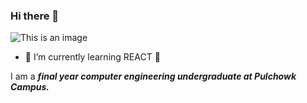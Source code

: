 ### Hi there 👋
![This is an image](http://www.theweedpatchstore.com/images/D/hello-sign-01.jpg)
- 🌱 I’m currently learning REACT :star_struck: 

I am a ***final year computer engineering undergraduate at Pulchowk Campus.*** 

<!--
**awalrujaa/awalrujaa** is a ✨ _special_ ✨ repository because its `README.md` (this file) appears on your GitHub profile.

Here are some ideas to get you started:

- 🔭 I’m currently working on ...
- 🌱 I’m currently learning REACT :star_struck: I am fond of it.
- 👯 I’m looking to collaborate on ...
- 🤔 I’m looking for help with ...
- 💬 Ask me about ...
- 📫 How to reach me: ...
- 😄 Pronouns: ...
- ⚡ Fun fact: ...
-->
